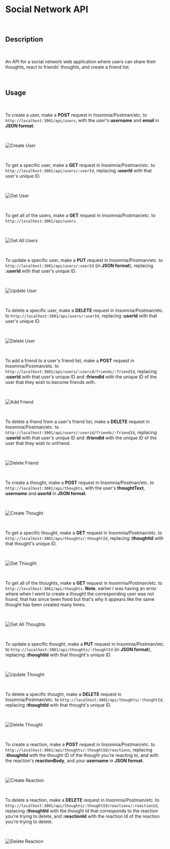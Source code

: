 # Social Network API

<br>

## Description

<br>

An API for a social network web application where users can share their thoughts, react to friends’ thoughts, and create a friend list.

<br>

## Usage

<br>

To create a user, make a **POST** request in Insomnia/Postman/etc. to `http://localhost:3001/api/users`, with the user's **username** and **email** in **JSON format**.

<br>

![Create User](assets/create-user.png)

<br>

To get a specific user, make a **GET** request in Insomnia/Postman/etc. to `http://localhost:3001/api/users/:userId`, replacing **:userId** with that user's unique ID.

<br>

![Get User](assets/get-user.png)

<br>

To get all of the users, make a **GET** request in Insomnia/Postman/etc. to `http://localhost:3001/api/users`.

<br>

![Get All Users](assets/get-all-users.png)

<br>

To update a specific user, make a **PUT** request in Insomnia/Postman/etc. to `http://localhost:3001/api/users/:userId` (in **JSON format**), replacing **:userId** with that user's unique ID.

<br>

![Update User](assets/update-user.png)

<br>

To delete a specific user, make a **DELETE** request in Insomnia/Postman/etc. to `http://localhost:3001/api/users/:userId`, replacing **:userId** with that user's unique ID.

<br>

![Delete User](assets/delete-user.png)

<br>

To add a friend to a user's friend list, make a **POST** request in Insomnia/Postman/etc. to `http://localhost:3001/api/users/:userid/friends/:friendId`, replacing **:userId** with that user's unique ID and **:friendId** with the unique ID of the user that they wish to become friends with.

<br>

![Add Friend](assets/add-friend.png)

<br>

To delete a friend from a user's friend list, make a **DELETE** request in Insomnia/Postman/etc. to `http://localhost:3001/api/users/:userid/friends/:friendId`, replacing **:userId** with that user's unique ID and **:friendId** with the unique ID of the user that they wish to unfriend.

<br>

![Delete Friend](assets/delete-friend.png)

<br>

To create a thought, make a **POST** request in Insomnia/Postman/etc. to `http://localhost:3001/api/thoughts`, with the user's **thoughtText**, **username** and **userId** in **JSON format**.

<br>

![Create Thought](assets/create-thought.png)

<br>

To get a specific thought, make a **GET** request in Insomnia/Postman/etc. to `http://localhost:3001/api/thoughts/:thoughtId`, replacing **:thoughtId** with that thought's unique ID.

<br>

![Get Thought](assets/get-thought.png)

<br>

To get all of the thoughts, make a **GET** request in Insomnia/Postman/etc. to `http://localhost:3001/api/thoughts`. **Note**, earlier I was having an error where when I went to create a thought the corresponding user was not found, that has since been fixed but that's why it appears like the same thought has been created many times.

<br>

![Get All Thoughts](assets/get-all-thoughts.png)

<br>

To update a specific thought, make a **PUT** request in Insomnia/Postman/etc. to `http://localhost:3001/api/thoughts/:thoughtId` (in **JSON format**), replacing **:thoughtId** with that thought's unique ID.

<br>

![Update Thought](assets/update-thought.png)

<br>

To delete a specific thought, make a **DELETE** request in Insomnia/Postman/etc. to `http://localhost:3001/api/thoughts/:thoughtId`, replacing **:thoughtId** with that thought's unique ID.

<br>

![Delete Thought](assets/delete-thought.png)

<br>

To create a reaction, make a **POST** request in Insomnia/Postman/etc. to `http://localhost:3001/api/thoughts/:thoughtId/reactions`, replacing **:thoughtId** with the thought ID of the thought you're reacting to, and with the reaction's **reactionBody**, and your **username** in **JSON format**.

<br>

![Create Reaction](assets/create-reaction.png)

<br>

To delete a reaction, make a **DELETE** request in Insomnia/Postman/etc. to `http://localhost:3001/api/thoughts/:thoughtId/reactions/:reactionId`, replacing **:thoughtId** with the thought Id that corresponds to the reaction you're trying to delete, and **:reactionId** with the reaction Id of the reaction you're trying to delete.

<br>

![Delete Reaction](assets/delete-reaction.png)
